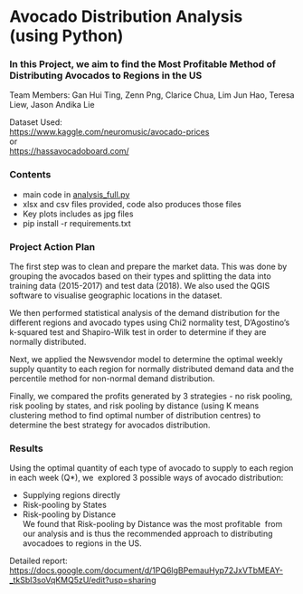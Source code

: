 # Avocado Distribution Analysis (using Python)
### In this Project, we aim to find the Most Profitable Method of Distributing Avocados to Regions in the US 
Team Members: Gan Hui Ting, Zenn Png, Clarice Chua, Lim Jun Hao, Teresa Liew, Jason Andika Lie 

Dataset Used:  
https://www.kaggle.com/neuromusic/avocado-prices   
or   
https://hassavocadoboard.com/   

### Contents 
- main code in [analysis_full.py](https://github.com/zennpng/avocado_supply/blob/master/analysis_full.py)
- xlsx and csv files provided, code also produces those files  
- Key plots includes as jpg files  
- pip install -r requirements.txt 

### Project Action Plan
The first step was to clean and prepare the market data. This was done by grouping the avocados based on their types and splitting the data into training data (2015-2017) and test data (2018). We also used the QGIS software to visualise geographic locations in the dataset.   

We then performed statistical analysis of the demand distribution for the different regions and avocado types using Chi2 normality test, D’Agostino’s k-squared test and Shapiro-Wilk test in order to determine if they are normally distributed.   

Next, we applied the Newsvendor model to determine the optimal weekly supply quantity to each region for normally distributed demand data and the percentile method for non-normal demand distribution.   

Finally, we compared the profits generated by 3 strategies - no risk pooling, risk pooling by states, and risk pooling by distance (using K means clustering method to find optimal number of distribution centres) to determine the best strategy for avocados distribution.

### Results
Using‌ ‌the‌ ‌optimal‌ ‌quantity‌ ‌of‌ ‌each‌ ‌type‌ ‌of‌ ‌avocado‌ ‌to‌ ‌supply‌ ‌to‌ ‌each‌ ‌region‌ ‌in‌ ‌each‌ ‌week‌ ‌(Q*),‌ ‌we‌ ‌ explored‌ ‌3‌ ‌possible‌ ‌ways‌ ‌of‌ ‌avocado‌ ‌distribution:   
- Supplying‌ ‌regions‌ ‌directly   
- Risk-pooling‌ ‌by‌ ‌States   
- Risk-pooling‌ ‌by‌ ‌Distance   
We‌ ‌found‌ ‌that‌ ‌Risk-pooling‌ ‌by‌ ‌Distance‌ ‌was‌ ‌the‌ ‌most‌ ‌profitable‌ ‌ from‌ ‌our‌ ‌analysis‌ ‌and‌ ‌is‌ ‌thus‌ ‌the‌ ‌recommended‌ ‌approach‌ ‌to‌ ‌distributing‌ ‌avocadoes‌ ‌to‌ ‌regions‌ ‌in‌ ‌the‌ ‌US.‌

Detailed report:   
https://docs.google.com/document/d/1PQ6lgBPemauHyp72JxVTbMEAY-_tkSbI3soVqKMQ5zU/edit?usp=sharing   
